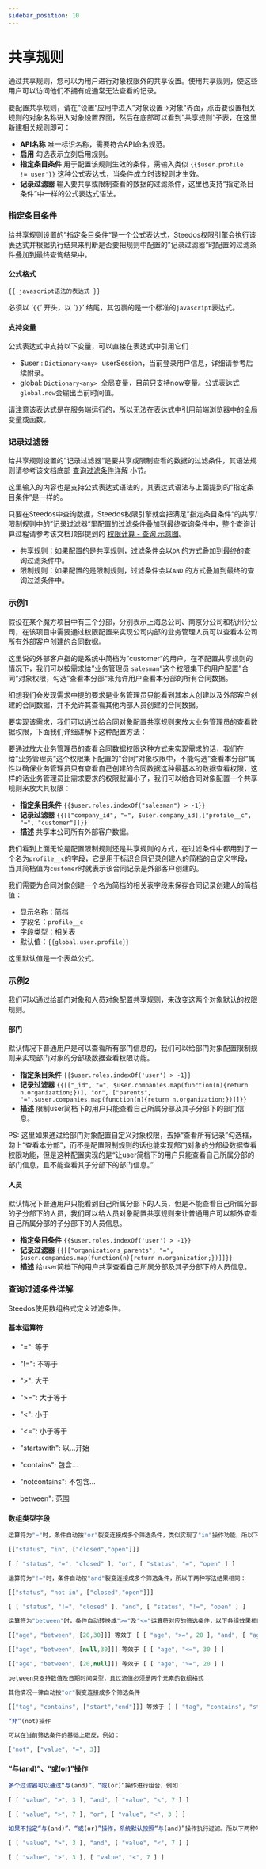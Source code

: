 ```yaml
---
sidebar_position: 10
---
```


# 共享规则

通过共享规则，您可以为用户进行对象权限外的共享设置。使用共享规则，使这些用户可以访问他们不拥有或通常无法查看的记录。

要配置共享规则，请在”设置“应用中进入”对象设置→对象“界面，点击要设置相关规则的对象名称进入对象设置界面，然后在底部可以看到”共享规则“子表，在这里新建相关规则即可：

* **API名称** 唯一标识名称，需要符合API命名规范。
* **启用** 勾选表示立刻启用规则。
* **指定条目条件** 用于配置该规则生效的条件，需输入类似 `{{$user.profile !='user'}}` 这种公式表达式，当条件成立时该规则才生效。
* **记录过滤器** 输入要共享或限制查看的数据的过滤条件，这里也支持“指定条目条件”中一样的公式表达式语法。

### 指定条目条件

给共享规则设置的”指定条目条件“是一个公式表达式，Steedos权限引擎会执行该表达式并根据执行结果来判断是否要把规则中配置的”记录过滤器“时配置的过滤条件叠加到最终查询结果中。

#### 公式格式

```bash
{{ javascript语法的表达式 }}
```

必须以 ‘`{{`‘ 开头，以 ’`}}`’ 结尾，其包裹的是一个标准的`javascript`表达式。

#### 支持变量

公式表达式中支持以下变量，可以直接在表达式中引用它们：

* $user : `Dictionary<any>`  userSession，当前登录用户信息，详细请参考后续附录。
* global: `Dictionary<any>`  全局变量，目前只支持now变量。公式表达式`global.now`会输出当前时间值。


<alert type="info">
请注意该表达式是在服务端运行的，所以无法在表达式中引用前端浏览器中的全局变量或函数。

</alert>

### 记录过滤器

给共享规则设置的”记录过滤器“是要共享或限制查看的数据的过滤条件，其语法规则请参考该文档底部 [查询过滤条件详解](#%E6%9F%A5%E8%AF%A2%E8%BF%87%E6%BB%A4%E6%9D%A1%E4%BB%B6%E8%AF%A6%E8%A7%A3) 小节。

这里输入的内容也是支持公式表达式语法的，其表达式语法与上面提到的“指定条目条件”是一样的。

只要在Steedos中查询数据，Steedos权限引擎就会把满足”指定条目条件“的共享/限制规则中的”记录过滤器“里配置的过滤条件叠加到最终查询条件中，整个查询计算过程请参考该文档顶部提到的 [权限计算 - 查询 示意图](https://console.steedos.cn/api/files/images/2T54fG8LvDhdkwazR)。

* 共享规则：如果配置的是共享规则，过滤条件会以`OR` 的方式叠加到最终的查询过滤条件中。
* 限制规则：如果配置的是限制规则，过滤条件会以`AND` 的方式叠加到最终的查询过滤条件中。

### 示例1

假设在某个魔方项目中有三个分部，分别表示上海总公司、南京分公司和杭州分公司，在该项目中需要通过权限配置来实现公司内部的业务管理人员可以查看本公司所有外部客户创建的合同数据。

这里说的外部客户指的是系统中简档为”customer“的用户，在不配置共享规则的情况下，我们可以按需求给”业务管理员 `salesman`“这个权限集下的用户配置”合同“对象权限，勾选”查看本分部“来允许用户查看本分部的所有合同数据。

细想我们会发现需求中提的要求是业务管理员只能看到其本人创建以及外部客户创建的合同数据，并不允许其查看其他内部人员创建的合同数据。

要实现该需求，我们可以通过给合同对象配置共享规则来放大业务管理员的查看数据权限，下面我们详细讲解下这种配置方法：

要通过放大业务管理员的查看合同数据权限这种方式来实现需求的话，我们在给”业务管理员“这个权限集下配置的”合同“对象权限中，不能勾选”查看本分部“属性以确保业务管理员只有查看自己创建的合同数据这种最基本的数据查看权限，这样的话业务管理员比需求要求的权限就偏小了，我们可以给合同对象配置一个共享规则来放大其权限：

* **指定条目条件** `{{$user.roles.indexOf("salesman") > -1}}`
* **记录过滤器** `{{[["company_id", "=", $user.company_id],["profile__c", "=", "customer"]]}}`
* **描述** 共享本公司所有外部客户数据。

我们看到上面无论是配置限制规则还是共享规则的方式，在过滤条件中都用到了一个名为`profile__c`的字段，它是用于标识合同记录创建人的简档的自定义字段，当其简档值为`customer`时就表示该合同记录是外部客户创建的。

我们需要为合同对象创建一个名为简档的相关表字段来保存合同记录创建人的简档值：

* 显示名称：简档
* 字段名：`profile__c`
* 字段类型：相关表
* 默认值：`{{global.user.profile}}`

这里默认值是一个表单公式。

### 示例2

我们可以通过给部门对象和人员对象配置共享规则，来改变这两个对象默认的权限规则。

#### 部门

默认情况下普通用户是可以查看所有部门信息的，我们可以给部门对象配置限制规则来实现部门对象的分部级数据查看权限功能。

* **指定条目条件** `{{$user.roles.indexOf('user') > -1}}`
* **记录过滤器** `{{[["_id", "=", $user.companies.map(function(n){return n.organization;})], "or", ["parents", "=",$user.companies.map(function(n){return n.organization;})]]}}`
* **描述** 限制user简档下的用户只能查看自己所属分部及其子分部下的部门信息。

PS: 这里如果通过给部门对象配置自定义对象权限，去掉“查看所有记录”勾选框，勾上“查看本分部”，而不是配置限制规则的话也能实现部门对象的分部级数据查看权限功能，但是这种配置实现的是“让user简档下的用户只能查看自己所属分部的部门信息，且不能查看其子分部下的部门信息。”

#### 人员

默认情况下普通用户只能看到自己所属分部下的人员，但是不能查看自己所属分部的子分部下的人员，我们可以给人员对象配置共享规则来让普通用户可以额外查看自己所属分部的子分部下的人员信息。

* **指定条目条件** `{{$user.roles.indexOf('user') > -1}}`
* **记录过滤器** `{{[["organizations_parents", "=", $user.companies.map(function(n){return n.organization;})]]}}`
* **描述** 给user简档下的用户共享查看自己所属分部及其子分部下的人员信息。

### 查询过滤条件详解

Steedos使用数组格式定义过滤条件。

#### 基本运算符

- "=": 等于

- "!=": 不等于

- ">": 大于

- ">=": 大于等于

- "<": 小于

- "<=": 小于等于

- "startswith": 以...开始

- "contains": 包含...

- "notcontains": 不包含...

- between": 范围

#### 数组类型字段

```javascript
运算符为"="时，条件自动按"or"裂变连接成多个筛选条件，类似实现了"in"操作功能，所以下两种写法结果相同：

[["status", "in", ["closed","open"]]]

[ [ "status", "=", "closed" ], "or", [ "status", "=", "open" ] ]

运算符为"!="时，条件自动按"and"裂变连接成多个筛选条件，所以下两种写法结果相同：

[["status", "not in", ["closed","open"]]]

[ [ "status", "!=", "closed" ], "and", [ "status", "!=", "open" ] ]

运算符为"between"时，条件自动转换成">="及"<="运算符对应的筛选条件，以下各组效果相同：

[["age", "between", [20,30]]] 等效于 [ [ "age", ">=", 20 ], "and", [ "age", "<=", 30 ] ]

[["age", "between", [null,30]]] 等效于 [ [ "age", "<=", 30 ] ]

[["age", "between", [20,null]]] 等效于 [ [ "age", ">=", 20 ] ]

between只支持数值及日期时间类型，且过滤值必须是两个元素的数组格式

其他情况一律自动按"or"裂变连接成多个筛选条件

[["tag", "contains", ["start","end"]]] 等效于 [ [ "tag", "contains", "start" ], "or", [ "tag", "contains", "end" ] ]

“非”(not)操作

可以在当前筛选条件的基础上取反，例如：

["not", ["value", "=", 3]]
```

#### “与(and)”、“或(or)”操作


```javascript
多个过滤器可以通过“与(and)”、“或(or)”操作进行组合，例如：

[ [ "value", ">", 3 ], "and", [ "value", "<", 7 ] ]

[ [ "value", ">", 7 ], "or", [ "value", "<", 3 ] ]

如果不指定“与(and)”、“或(or)”操作，系统默认按照“与(and)”操作执行过滤。所以下两种写法结果相同：

[ [ "value", ">", 3 ], "and", [ "value", "<", 7 ] ]

[ [ "value", ">", 3 ], [ "value", "<", 7 ] ]
```

